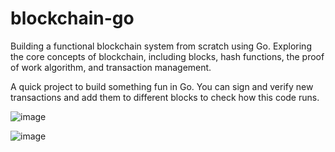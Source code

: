 # blockchain-go
Building a functional blockchain system from scratch using Go. Exploring the core concepts of blockchain, including blocks, hash functions, the proof of work algorithm, and transaction management.

A quick project to build something fun in Go. You can sign and verify new transactions and add them to different blocks to check how this code runs.

![image](https://github.com/user-attachments/assets/33169dd2-2bbf-4d5d-9bb8-af1028179161)

![image](https://github.com/user-attachments/assets/751ff29d-8b57-40a2-b0ae-1860be31f7be)
